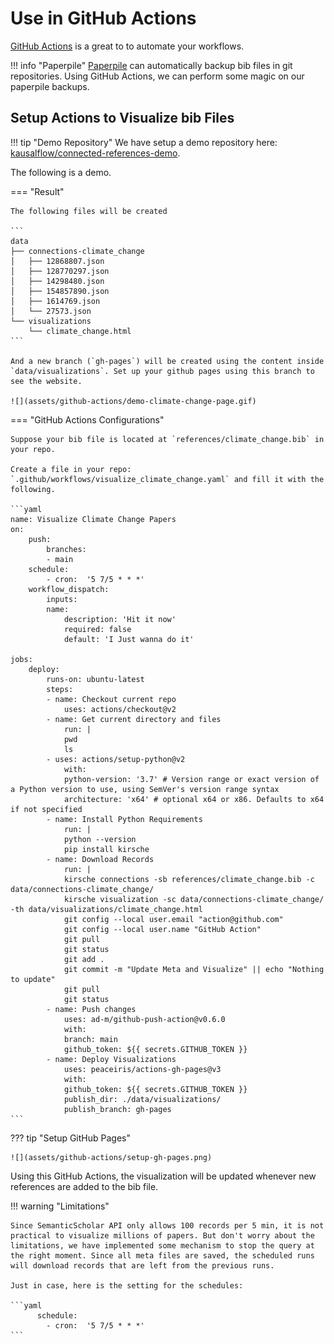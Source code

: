 # Use in GitHub Actions

[GitHub Actions](https://github.com/features/actions) is a great to to automate your workflows.

!!! info "Paperpile"
    [Paperpile](https://paperpile.com/) can automatically backup bib files in git repositories. Using GitHub Actions, we can perform some magic on our paperpile backups.



## Setup Actions to Visualize bib Files

!!! tip "Demo Repository"
    We have setup a demo repository here: [kausalflow/connected-references-demo](https://github.com/kausalflow/connected-references-demo).


The following is a demo.


=== "Result"

    The following files will be created

    ```
    data
    ├── connections-climate_change
    │   ├── 12868807.json
    │   ├── 128770297.json
    │   ├── 14298480.json
    │   ├── 154857890.json
    │   ├── 1614769.json
    │   └── 27573.json
    └── visualizations
        └── climate_change.html
    ```

    And a new branch (`gh-pages`) will be created using the content inside `data/visualizations`. Set up your github pages using this branch to see the website.

    ![](assets/github-actions/demo-climate-change-page.gif)

=== "GitHub Actions Configurations"

    Suppose your bib file is located at `references/climate_change.bib` in your repo.

    Create a file in your repo: `.github/workflows/visualize_climate_change.yaml` and fill it with the following.

    ```yaml
    name: Visualize Climate Change Papers
    on:
        push:
            branches:
            - main
        schedule:
            - cron:  '5 7/5 * * *'
        workflow_dispatch:
            inputs:
            name:
                description: 'Hit it now'
                required: false
                default: 'I Just wanna do it'

    jobs:
        deploy:
            runs-on: ubuntu-latest
            steps:
            - name: Checkout current repo
                uses: actions/checkout@v2
            - name: Get current directory and files
                run: |
                pwd
                ls
            - uses: actions/setup-python@v2
                with:
                python-version: '3.7' # Version range or exact version of a Python version to use, using SemVer's version range syntax
                architecture: 'x64' # optional x64 or x86. Defaults to x64 if not specified
            - name: Install Python Requirements
                run: |
                python --version
                pip install kirsche
            - name: Download Records
                run: |
                kirsche connections -sb references/climate_change.bib -c data/connections-climate_change/
                kirsche visualization -sc data/connections-climate_change/ -th data/visualizations/climate_change.html
                git config --local user.email "action@github.com"
                git config --local user.name "GitHub Action"
                git pull
                git status
                git add .
                git commit -m "Update Meta and Visualize" || echo "Nothing to update"
                git pull
                git status
            - name: Push changes
                uses: ad-m/github-push-action@v0.6.0
                with:
                branch: main
                github_token: ${{ secrets.GITHUB_TOKEN }}
            - name: Deploy Visualizations
                uses: peaceiris/actions-gh-pages@v3
                with:
                github_token: ${{ secrets.GITHUB_TOKEN }}
                publish_dir: ./data/visualizations/
                publish_branch: gh-pages
    ```




??? tip "Setup GitHub Pages"

    ![](assets/github-actions/setup-gh-pages.png)



Using this GitHub Actions, the visualization will be updated whenever new references are added to the bib file.



!!! warning "Limitations"

    Since SemanticScholar API only allows 100 records per 5 min, it is not practical to visualize millions of papers. But don't worry about the limitations, we have implemented some mechanism to stop the query at the right moment. Since all meta files are saved, the scheduled runs will download records that are left from the previous runs.

    Just in case, here is the setting for the schedules:

    ```yaml
          schedule:
            - cron:  '5 7/5 * * *'
    ```
